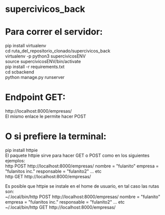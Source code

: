 # supercivicos_back

# Para correr el servidor:

pip install virtualenv\
cd ruta_del_repositorio_clonado/supercivicos_back\
virtualenv -p python3 supercivicosENV\
source supercivicosENV/bin/activate\
pip install -r requirements.txt\
cd scbackend\
python manage.py runserver

# Endpoint GET:
http://localhost:8000/empresas/ \
El mismo enlace le permite hacer POST

# O si prefiere la terminal:
pip install httpie\
El paquete httpie sirve para hacer GET o POST como en los siguientes ejemplos:\
http POST http://localhost:8000/empresas/ nombre = "fulanito" empresa = "fulanitos inc." responsable = "fulanito2" ... etc\
http GET http://localhost:8000/empresas/

Es posible que httpie se instale en el home de usuario, en tal caso las rutas son:\
~/.local/bin/http POST http://localhost:8000/empresas/ nombre = "fulanito" empresa = "fulanitos inc." responsable = "fulanito2" ... etc\
~/.local/bin/http GET http://localhost:8000/empresas/
